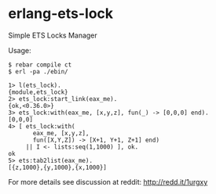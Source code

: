 erlang-ets-lock
===============

Simple ETS Locks Manager

Usage:

```
$ rebar compile ct
$ erl -pa ./ebin/

1> l(ets_lock).
{module,ets_lock}
2> ets_lock:start_link(eax_me).
{ok,<0.36.0>}
3> ets_lock:with(eax_me, [x,y,z], fun(_) -> [0,0,0] end).
[0,0,0]
4> [ ets_lock:with(
       eax_me, [x,y,z],
       fun([X,Y,Z]) -> [X+1, Y+1, Z+1] end)
     || I <- lists:seq(1,1000) ], ok.
ok
5> ets:tab2list(eax_me).
[{z,1000},{y,1000},{x,1000}]
```
For more details see discussion at reddit: http://redd.it/1urgxy
